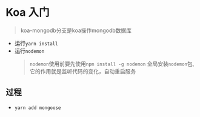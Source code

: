 # Koa 入门

> koa-mongodb分支是koa操作mongodb数据库

- 运行`yarn install`
- 运行`nodemon`  
   > `nodemon`使用前要先使用`npm install -g nodemon` 全局安装`nodemon`包, 它的作用就是监听代码的变化，自动重启服务 


## 过程
 - `yarn add mongoose`

